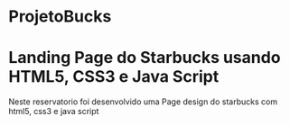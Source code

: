 # ProjetoBucks
 <h1> Landing Page do Starbucks usando HTML5, CSS3 e Java Script </h1>
 <p> Neste reservatorio foi desenvolvido uma Page design do starbucks com html5, css3 e java script <p>
